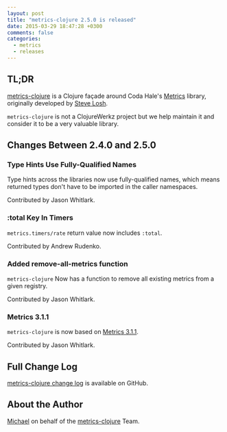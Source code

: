 ```yaml
---
layout: post
title: "metrics-clojure 2.5.0 is released"
date: 2015-03-29 18:47:28 +0300
comments: false
categories:
  - metrics
  - releases
---
```


## TL;DR

[metrics-clojure](https://github.com/sjl/metrics-clojure/) is a Clojure façade around Coda Hale's [Metrics](http://metrics.codahale.com) library,
originally developed by [Steve Losh](http://stevelosh.com/).

`metrics-clojure` is not a ClojureWerkz project but we help maintain it
and consider it to be a very valuable library.


## Changes Between 2.4.0 and 2.5.0

### Type Hints Use Fully-Qualified Names

Type hints across the libraries now use fully-qualified names, which means
returned types don't have to be imported in the caller namespaces.

Contributed by Jason Whitlark.

### :total Key In Timers

`metrics.timers/rate` return value now includes `:total`.

Contributed by Andrew Rudenko.


### Added remove-all-metrics function

`metrics-clojure` Now has a function to remove all existing metrics from a given registry.

Contributed by Jason Whitlark.


### Metrics 3.1.1

`metrics-clojure` is now based on [Metrics 3.1.1](https://github.com/dropwizard/metrics/issues/694#issuecomment-77668929).

Contributed by Jason Whitlark.


## Full Change Log

[metrics-clojure change log](https://github.com/sjl/metrics-clojure/blob/master/ChangeLog.md) is available on GitHub.


## About the Author

[Michael](http://twitter.com/michaelklishin) on behalf of the [metrics-clojure](https://github.com/sjl/metrics-clojure) Team.

